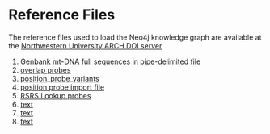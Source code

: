 # Reference Files
 
The reference files used to load the Neo4j knowledge graph are available at the <a href="https://arch.library.northwestern.edu/collections/9019s310g?locale=en">Northwestern University ARCH DOI server</a>

<ol>
 <li><a href="https://doi.org/10.21985/n2-wmpg-ct85">Genbank mt-DNA full sequences in pipe-delimited file</li>
 <li><a href="https://doi.org/10.21985/n2-hzbh-y810">overlap probes</a></li>
 <li><a href="https://doi.org/10.21985/n2-qvk1-r153">position_probe_variants</li>
 <li><a href="https://doi.org/10.21985/n2-5gxr-7z51">position probe import file</li>
 <li><a href="https://doi.org/10.21985/n2-qxqp-gk67">RSRS Lookup probes</li>
 <li><a href="">text</li>
 <li><a href="">text</li>
 <li><a href="">text</li>

</ol>
